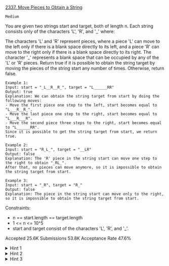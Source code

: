 [2337. Move Pieces to Obtain a String](https://leetcode.com/problems/move-pieces-to-obtain-a-string/)

`Medium`

You are given two strings start and target, both of length n. Each string consists only of the characters 'L', 'R', and '_' where:

The characters 'L' and 'R' represent pieces, where a piece 'L' can move to the left only if there is a blank space directly to its left, and a piece 'R' can move to the right only if there is a blank space directly to its right.
The character '_' represents a blank space that can be occupied by any of the 'L' or 'R' pieces.
Return true if it is possible to obtain the string target by moving the pieces of the string start any number of times. Otherwise, return false.

```
Example 1:
Input: start = "_L__R__R_", target = "L______RR"
Output: true
Explanation: We can obtain the string target from start by doing the following moves:
- Move the first piece one step to the left, start becomes equal to "L___R__R_".
- Move the last piece one step to the right, start becomes equal to "L___R___R".
- Move the second piece three steps to the right, start becomes equal to "L______RR".
Since it is possible to get the string target from start, we return true.

Example 2:
Input: start = "R_L_", target = "__LR"
Output: false
Explanation: The 'R' piece in the string start can move one step to the right to obtain "_RL_".
After that, no pieces can move anymore, so it is impossible to obtain the string target from start.

Example 3:
Input: start = "_R", target = "R_"
Output: false
Explanation: The piece in the string start can move only to the right, so it is impossible to obtain the string target from start.
``` 

Constraints:

- n == start.length == target.length
- 1 <= n <= 10^5
- start and target consist of the characters 'L', 'R', and '_'.

Accepted
25.6K
Submissions
53.8K
Acceptance Rate
47.6%

<details>
<summary>Hint 1</summary>

After some sequence of moves, can the order of the pieces change?

</details>
<details>
<summary>Hint 2</summary>

Try to match each piece in s with a piece in e.

</details>
<details>
<summary>Hint 3</summary>

same as [777. Swap Adjacent in LR String](https://leetcode.com/problems/swap-adjacent-in-lr-string/description/)

see answer [here](../777.%20Swap%20Adjacent%20in%20LR%20String)

</details>